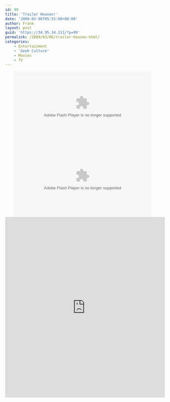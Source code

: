 ```yaml
---
id: 99
title: 'Trailer Heaven!'
date: '2009-03-06T05:55:00+00:00'
author: Frank
layout: post
guid: 'https://34.95.34.211/?p=99'
permalink: /2009/03/06/trailer-heaven-html/
categories:
    - Entertainment
    - 'Geek Culture'
    - Movies
    - TV
---
```


<center><object height="236" width="450"><param name="movie" value="http://www.traileraddict.com/emd/9305"></param><param name="allowscriptaccess" value="always"></param><param name="wmode" value="transparent"></param><param name="allowFullScreen" value="true"></param><embed allowfullscreen="true" allowscriptaccess="always" height="236" src="http://www.traileraddict.com/emd/9305" type="application/x-shockwave-flash" width="450" wmode="transparent"></embed></object></center><center><object height="238" width="450"><param name="movie" value="http://www.traileraddict.com/emd/9244"></param><param name="allowscriptaccess" value="always"></param><param name="wmode" value="transparent"></param><param name="allowFullScreen" value="true"></param><embed allowfullscreen="true" allowscriptaccess="always" height="238" src="http://www.traileraddict.com/emd/9244" type="application/x-shockwave-flash" width="450" wmode="transparent"></embed></object></center><center><iframe frameborder="0" height="587" scrolling="no" src="http://link.brightcove.com/services/player/bcpid14602162001" width="520"></iframe></center>
